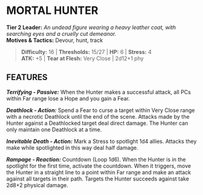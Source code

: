 # MORTAL HUNTER

**Tier 2 Leader:** *An undead figure wearing a heavy leather coat, with searching eyes and a cruelly cut demeanor.*  
**Motives & Tactics:** Devour, hunt, track

> **Difficulty:** 16 | **Thresholds:** 15/27 | **HP:** 6 | **Stress:** 4  
> **ATK:** +5 | **Tear at Flesh:** Very Close | 2d12+1 phy  

## FEATURES

***Terrifying - Passive:*** When the Hunter makes a successful attack, all PCs within Far range lose a Hope and you gain a Fear.

***Deathlock - Action:*** Spend a Fear to curse a target within Very Close range with a necrotic Deathlock until the end of the scene. Attacks made by the Hunter against a Deathlocked target deal direct damage. The Hunter can only maintain one Deathlock at a time.

***Inevitable Death - Action:*** Mark a Stress to spotlight 1d4 allies. Attacks they make while spotlighted in this way deal half damage.

***Rampage - Reaction:*** Countdown (Loop 1d6). When the Hunter is in the spotlight for the first time, activate the countdown. When it triggers, move the Hunter in a straight line to a point within Far range and make an attack against all targets in their path. Targets the Hunter succeeds against take 2d8+2 physical damage.
